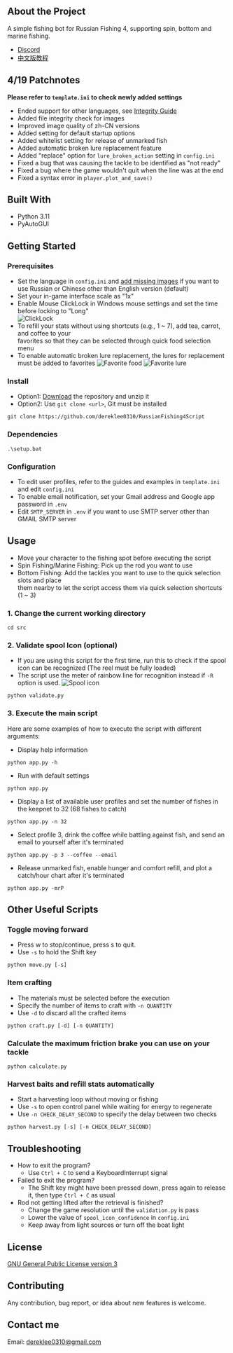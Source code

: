 ## About the Project
A simple fishing bot for Russian Fishing 4, supporting spin, bottom and marine fishing.  
- [Discord][discord]
- [中文版教程][chinese_guide]

## 4/19 Patchnotes
**Please refer to `template.ini` to check newly added settings**
- Ended support for other languages, see [Integrity Guide][integrity_guide]
- Added file integrity check for images
- Improved image quality of zh-CN versions
- Added setting for default startup options
- Added whitelist setting for release of unmarked fish
- Added automatic broken lure replacement feature
- Added "replace" option for `lure_broken_action` setting in `config.ini`
- Fixed a bug that was causing the tackle to be identified as "not ready"
- Fixed a bug where the game wouldn't quit when the line was at the end
- Fixed a syntax error in `player.plot_and_save()`

## Built With
- Python 3.11 
- PyAutoGUI

## Getting Started  
### Prerequisites
- Set the language in `config.ini` and [add missing images][integrity_guide] if you want to use Russian or Chinese other than English version (default)
- Set your in-game interface scale as "1x"
- Enable Mouse ClickLock in Windows mouse settings and set the time before locking to "Long"  
![ClickLock][clicklock]
- To refill your stats without using shortcuts (e.g., 1 ~ 7), add tea, carrot, and coffee to your  
  favorites so that they can be selected through quick food selection menu
- To enable automatic broken lure replacement, the lures for replacement must be added to favorites
![Favorite food][favorite_food]
![Favorite lure][favorite_lure]


### Install
- Option1: [Download][download]
the repository and unzip it
- Option2: Use `git clone <url>`, Git must be installed
```
git clone https://github.com/dereklee0310/RussianFishing4Script
```

### Dependencies
```
.\setup.bat
```

### Configuration
- To edit user profiles, refer to the guides and examples in `template.ini` and edit `config.ini`  
- To enable email notification, set your Gmail address and Google app password in `.env`  
- Edit `SMTP_SERVER` in `.env` if you want to use SMTP server other than GMAIL SMTP server

## Usage
- Move your character to the fishing spot before executing the script
- Spin Fishing/Marine Fishing: Pick up the rod you want to use
- Bottom Fishing: Add the tackles you want to use to the quick selection slots and place  
them nearby to let the script access them via quick selection shortcuts (1 ~ 3)

### 1. Change the current working directory
```
cd src
```

### 2. Validate spool Icon (optional)
- If you are using this script for the first time,
  run this to check if the spool icon can be recognized (The reel must be fully loaded)
- The script use the meter of rainbow line for recognition instead if `-R` option is used.
![Spool icon][spool_icon]
```
python validate.py
```

### 3. Execute the main script
Here are some examples of how to execute the script with different arguments:
- Display help information
```
python app.py -h
```

- Run with default settings
```
python app.py
```
- Display a list of available user profiles and set the number of fishes in the keepnet to 32 (68 fishes to catch)
```
python app.py -n 32
```
- Select profile 3, drink the coffee while battling against fish, and send an email to yourself after it's terminated
```
python app.py -p 3 --coffee --email
```
- Release unmarked fish, enable hunger and comfort refill, and plot a catch/hour chart after it's terminated
```
python app.py -mrP
```
## Other Useful Scripts
### Toggle moving forward
- Press w to stop/continue, press s to quit.
- Use `-s` to hold the Shift key
```
python move.py [-s]
```

### Item crafting
- The materials must be selected before the execution
- Specify the number of items to craft with `-n QUANTITY` 
- Use `-d` to discard all the crafted items
```
python craft.py [-d] [-n QUANTITY]
```

### Calculate the maximum friction brake you can use on your tackle
```
python calculate.py
```

### Harvest baits and refill stats automatically
- Start a harvesting loop without moving or fishing
- Use `-s` to open control panel while waiting for energy to regenerate
- Use `-n CHECK_DELAY_SECOND` to specify the delay between two checks
```
python harvest.py [-s] [-n CHECK_DELAY_SECOND]
```

## Troubleshooting
- How to exit the program?
  - Use `Ctrl + C` to send a KeyboardInterrupt signal
- Failed to exit the program?
  - The Shift key might have been pressed down, press again to release it, then type `Ctrl + C` as usual
- Rod not getting lifted after the retrieval is finished?
  - Change the game resolution until the `validation.py` is pass
  - Lower the value of `spool_icon_confidence` in `config.ini`
  - Keep away from light sources or turn off the boat light

## License
[GNU General Public License version 3][license]

## Contributing
Any contribution, bug report, or idea about new features is welcome.

## Contact me
Email: dereklee0310@gmail.com 

[discord]: https://discord.gg/BZQWQnAMbY
[chinese_guide]: 中文版教程.md
[integrity_guide]: integrity_guide.md
[clicklock]: /static/readme/clicklock.png
[favorite_food]: /static/readme/favorites.png
[favorite_lure]: /static/readme/favorites_2.png
[download]: https://github.com/dereklee0310/RussianFishing4Script/archive/refs/heads/main.zip
[spool_icon]: /static/readme/status.png
[license]: LICENSE